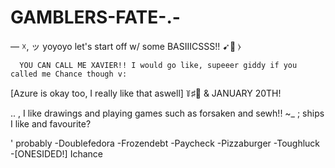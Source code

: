 # GAMBLERS-FATE-.-

— ☓, ッ yoyoyo let's start off w/ some BASIIICSSS!! ➹🎯 ⧽

      YOU CAN CALL ME XAVIER!! I would go like, supeeer giddy if you called me Chance though v: 
  [Azure is okay too, I really like that aswell] 
꒦♯🍰 & JANUARY 20TH! 

.. 
, I like drawings and playing games such as forsaken and sewh!! 
~_
; ships I like and favourite? 


' probably -Doublefedora -Frozendebt -Paycheck -Pizzaburger -Toughluck -[ONESIDED!] Ichance
